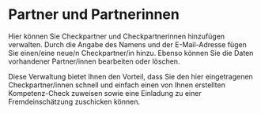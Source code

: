 # Partner und Partnerinnen

Hier können Sie Checkpartner und Checkpartnerinnen hinzufügen verwalten. Durch die Angabe des Namens und der E-Mail-Adresse fügen Sie einen/eine neue/n Checkpartner/in hinzu.
Ebenso können Sie die Daten vorhandener Partner/innen bearbeiten oder löschen.

Diese Verwaltung bietet Ihnen den Vorteil, dass Sie den hier eingetragenen
Checkpartner/innen schnell und einfach einen von Ihnen erstellten Kompetenz-Check
zuweisen sowie eine Einladung zu einer Fremdeinschätzung zuschicken
können.
